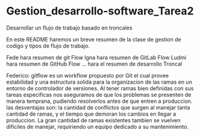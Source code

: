 # Gestion_desarrollo-software_Tarea2
Desarrollar un flujo de trabajo basado en troncales

En este README haremos un breve resumen de la clase de gestion de codigo y tipos de flujo de trabajo.

Fede hara resumen de git Flow
Igna hara resumen de GitLab Flow
Ludmi hara resumen de GitHub Flow 
... hara el resumen de  desarrollo Troncal


Federico: gitflow es un workflow propuesto por Git el cual provee estabilidad y una estructura solida para la organizacion de las
ramas en un entorno de controlador de versiones. Al tener ramas bien definidas con sus tareas especificas nos aseguramos de que
los problemas se presenten de manera temprana, pudiendo resolverlos antes de que entren a produccion. 
las desventajas son: la cantidad de conflictos que surgen al manejar tanta cantidad de ramas, y el tiempo que demoran los cambios
en llegar a produccion. La gran cantidad de ramas existentes tambien se vuelven dificiles de manejar, requiriendo un equipo 
dedicado a su mantenimiento.

